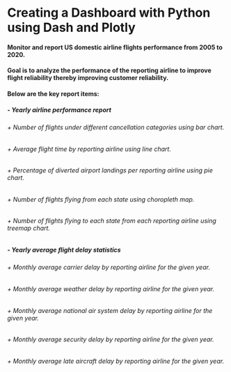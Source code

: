 # Creating a Dashboard with Python using Dash and Plotly

#### Monitor and report US domestic airline flights performance from 2005 to 2020. 

#### Goal is to analyze the performance of the reporting airline to improve flight reliability thereby improving customer reliability.

#### Below are the key report items:

##### - Yearly airline performance report 
###### + Number of flights under different cancellation categories using bar chart.
###### + Average flight time by reporting airline using line chart.
###### + Percentage of diverted airport landings per reporting airline using pie chart.
###### + Number of flights flying from each state using choropleth map.
###### + Number of flights flying to each state from each reporting airline using treemap chart.

##### - Yearly average flight delay statistics
###### + Monthly average carrier delay by reporting airline for the given year.
###### + Monthly average weather delay by reporting airline for the given year.
###### + Monthly average national air system delay by reporting airline for the given year.
###### + Monthly average security delay by reporting airline for the given year.
###### + Monthly average late aircraft delay by reporting airline for the given year.

